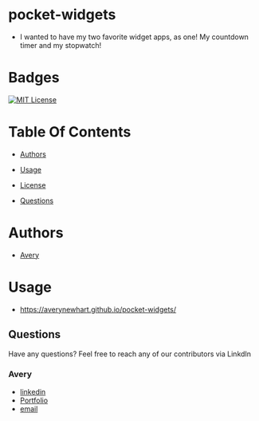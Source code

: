 # pocket-widgets

- I wanted to have my two favorite widget apps, as one! My countdown timer and my stopwatch!

# Badges

[![MIT License](https://img.shields.io/badge/License-MIT-green.svg)](https://choosealicense.com/licenses/mit/)

# Table Of Contents

- [Authors](#Authors)

- [Usage](#Usage)

- [License](#License)

- [Questions](#Questions)

# Authors

- [ Avery](https://github.com/AveryNewhart)

# Usage

- https://averynewhart.github.io/pocket-widgets/

## Questions

Have any questions? Feel free to reach any of our contributors via LinkdIn

### Avery
- [ linkedin](https://www.linkedin.com/in/avery-newhart-0654a9263/)
- [Portfolio](www.averynewhart.com)
- [email](newhartreeceavery@gmail.com)
